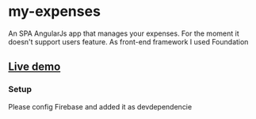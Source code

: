 # my-expenses
An SPA AngularJs app that manages your expenses. For the moment it doesn't support users feature. As front-end framework I used Foundation

## [Live demo](https://expenses-c1a2d.firebaseapp.com)

### Setup
Please config Firebase and added it as devdependencie

